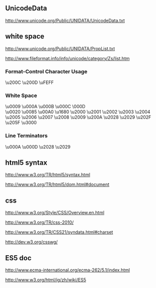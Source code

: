 ## UnicodeData

http://www.unicode.org/Public/UNIDATA/UnicodeData.txt

## white space

http://www.unicode.org/Public/UNIDATA/PropList.txt

http://www.fileformat.info/info/unicode/category/Zs/list.htm

### Format-Control Character Usage

\u200C \u200D \uFEFF

### White Space

\u0009 \u000A \u000B \u000C \000D    
\u0020
\u0085
\u00A0
\u1680
\u2000 \u2001 \u2002 \u2003 \u2004 \u2005 \u2006 \u2007 \u2008 \u2009 \u200A
\u2028
\u2029
\u202F
\u205F
\u3000

### Line Terminators

\u000A \u000D \u2028 \u2029 


## html5 syntax

http://www.w3.org/TR/html5/syntax.html

http://www.w3.org/TR/html5/dom.html#document

## css

http://www.w3.org/Style/CSS/Overview.en.html

http://www.w3.org/TR/css-2010/

http://www.w3.org/TR/CSS21/syndata.html#charset

http://dev.w3.org/csswg/

## ES5 doc

http://www.ecma-international.org/ecma-262/5.1/index.html

http://www.w3.org/html/ig/zh/wiki/ES5